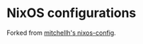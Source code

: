 # NixOS configurations


Forked from [mitchellh's nixos-config](https://github.com/mitchellh/nixos-config).
